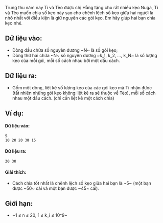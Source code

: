 Trung thu năm nay Tí và Tèo được chị Hằng tặng cho rất nhiều kẹo Nuga, Tí và Tèo muốn chia số kẹo này sao cho chênh lệch số kẹo giữa hai người là nhỏ nhất với điều kiện là giữ nguyên các gói kẹo. Em hãy giúp hai bạn chia kẹo nhé.

## Dữ liệu vào:
- Dòng đầu chứa số nguyên dương ~N~ là số gói kẹo;
- Dòng thứ hai chứa ~N~ số nguyên dương ~k_1, k_2, …, k_N~ là số lượng kẹo của mỗi gói, mỗi số cách nhau bởi một dấu cách.

## Dữ liệu ra:
- Gồm một dòng, liệt kê số lượng kẹo của các gói kẹo mà Tí nhận được (tất nhiên những gói kẹo không liệt kê ra sẽ thuộc về Tèo), mỗi số cách nhau một dấu cách. (chỉ cần liệt kê một cách chia)

## Ví dụ:
#### Dữ liệu vào:
```
5
10 20 20 30 15
```

#### Dữ liệu ra:
```
20 30
```

#### Giải thích:
- Cách chia tốt nhất là chênh lệch số kẹo giữa hai bạn là ~5~ (một bạn được ~50~ cái và một bạn được ~45~ cái).

## Giới hạn:
- ~1 ≤ n ≤ 20, 1 ≤ k_i ≤ 10^9~